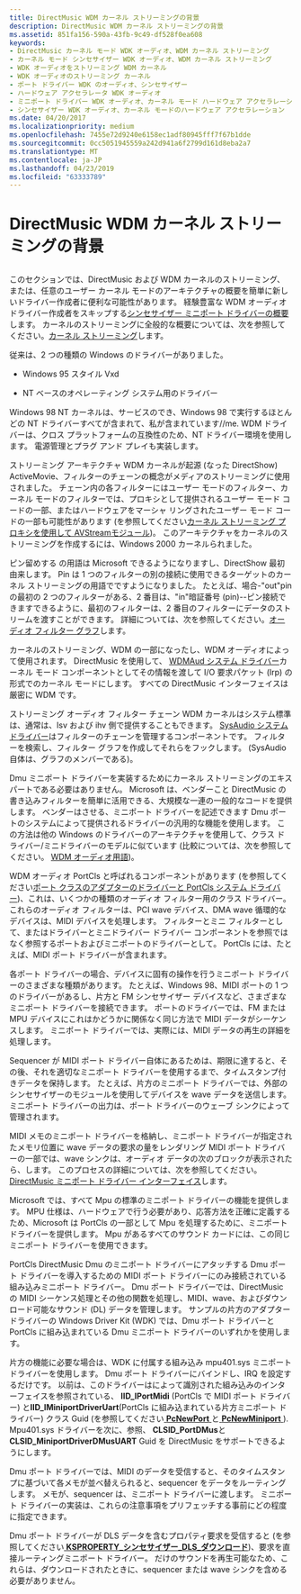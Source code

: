 ```yaml
---
title: DirectMusic WDM カーネル ストリーミングの背景
description: DirectMusic WDM カーネル ストリーミングの背景
ms.assetid: 851fa156-590a-43fb-9c49-df528f0ea608
keywords:
- DirectMusic カーネル モード WDK オーディオ、WDM カーネル ストリーミング
- カーネル モード シンセサイザー WDK オーディオ、WDM カーネル ストリーミング
- WDK オーディオをストリーミング WDM カーネル
- WDK オーディオのストリーミング カーネル
- ポート ドライバー WDK のオーディオ、シンセサイザー
- ハードウェア アクセラレータ WDK オーディオ
- ミニポート ドライバー WDK オーディオ、カーネル モード ハードウェア アクセラレーション
- シンセサイザー WDK オーディオ、カーネル モードのハードウェア アクセラレーション
ms.date: 04/20/2017
ms.localizationpriority: medium
ms.openlocfilehash: 7455e72d9240e6158ec1adf80945fff7f67b1dde
ms.sourcegitcommit: 0cc5051945559a242d941a6f2799d161d8eba2a7
ms.translationtype: MT
ms.contentlocale: ja-JP
ms.lasthandoff: 04/23/2019
ms.locfileid: "63333789"
---
```

# <a name="directmusic-wdm-kernel-streaming-background"></a>DirectMusic WDM カーネル ストリーミングの背景


## <span id="directmusic_wdm_kernel_streaming_background"></span><span id="DIRECTMUSIC_WDM_KERNEL_STREAMING_BACKGROUND"></span>


このセクションでは、DirectMusic および WDM カーネルのストリーミング、または、任意のユーザー カーネル モードのアーキテクチャの概要を簡単に新しいドライバー作成者に便利な可能性があります。 経験豊富な WDM オーディオ ドライバー作成者をスキップする[シンセサイザー ミニポート ドライバーの概要](synthesizer-miniport-driver-overview.md)します。 カーネルのストリーミングに全般的な概要については、次を参照してください。[カーネル ストリーミング](https://msdn.microsoft.com/library/windows/hardware/ff560842)します。

従来は、2 つの種類の Windows のドライバーがありました。

-   Windows 95 スタイル Vxd

-   NT ベースのオペレーティング システム用のドライバー

Windows 98 NT カーネルは、サービスのでき、Windows 98 で実行するほとんどの NT ドライバーすべてが含まれて、私が含まれています//me. WDM ドライバーは、クロス プラットフォームの互換性のため、NT ドライバー環境を使用します。 電源管理とプラグ アンド プレイも実装します。

ストリーミング アーキテクチャ WDM カーネルが起源 (なった DirectShow) ActiveMovie、フィルターのチェーンの概念がメディアのストリーミングに使用されました。 チェーン内の各フィルターにはユーザー モードのフィルター、カーネル モードのフィルターでは、プロキシとして提供されるユーザー モード コードの一部、またはハードウェアをマーシャ リングされたユーザー モード コードの一部も可能性があります (を参照してください[カーネル ストリーミング プロキシを使用して AVStreamモジュール](https://msdn.microsoft.com/library/windows/hardware/ff568671))。 このアーキテクチャをカーネルのストリーミングを作成するには、Windows 2000 カーネルられました。

ピン留めする の用語は Microsoft できるようになりますし、DirectShow 最初由来します。 Pin は 1 つのフィルターの別の接続に使用できるターゲットのカーネル ストリーミングの用語でですようになりました。 たとえば、場合-"out"pin の最初の 2 つのフィルターがある、2 番目は、"in"暗証番号 (pin)--ピン接続できますできるように、最初のフィルターは、2 番目のフィルターにデータのストリームを渡すことができます。 詳細については、次を参照してください。[オーディオ フィルター グラフ](audio-filter-graphs.md)します。

カーネルのストリーミング、WDM の一部になったし、WDM オーディオによって使用されます。 DirectMusic を使用して、 [WDMAud システム ドライバー](user-mode-wdm-audio-components.md#wdmaud_system_driver)カーネル モード コンポーネントとしてその情報を渡して I/O 要求パケット (Irp) の形式でのカーネル モードにします。 すべての DirectMusic インターフェイスは厳密に WDM です。

ストリーミング オーディオ フィルター チェーン WDM カーネルはシステム標準は、通常は、Isv および ihv 側で提供することもできます。 [SysAudio システム ドライバー](kernel-mode-wdm-audio-components.md#sysaudio_system_driver)はフィルターのチェーンを管理するコンポーネントです。 フィルターを検索し、フィルター グラフを作成してそれらをフックします。 (SysAudio 自体は、グラフのメンバーである)。

Dmu ミニポート ドライバーを実装するためにカーネル ストリーミングのエキスパートである必要はありません。 Microsoft は、ベンダーこと DirectMusic の書き込みフィルターを簡単に活用できる、大規模な一連の一般的なコードを提供します。 ベンダーはさせる、ミニポート ドライバーを記述できます Dmu ポートのシステムによって提供されるドライバーの汎用的な機能を使用します。 この方法は他の Windows のドライバーのアーキテクチャを使用して、クラス ドライバー/ミニドライバーのモデルに似ています (比較については、次を参照してください。 [WDM オーディオ用語](wdm-audio-terminology.md))。

WDM オーディオ PortCls と呼ばれるコンポーネントがあります (を参照してください[ポート クラスのアダプターのドライバーと PortCls システム ドライバー](kernel-mode-wdm-audio-components.md#port_class_adapter_driver_and_portcls_system_driver))、これは、いくつかの種類のオーディオ フィルター用のクラス ドライバー。 これらのオーディオ フィルターは、PCI wave デバイス、DMA wave 循環的なデバイスは、MIDI デバイスを処理します。 フィルターとミニ フィルターとして、またはドライバーとミニドライバー ドライバー コンポーネントを参照ではなく参照するポートおよびミニポートのドライバーとして。 PortCls には、たとえば、MIDI ポート ドライバーが含まれます。

各ポート ドライバーの場合、デバイスに固有の操作を行うミニポート ドライバーのさまざまな種類があります。 たとえば、Windows 98、MIDI ポートの 1 つのドライバーがあるし、片方と FM シンセサイザー デバイスなど、さまざまなミニポート ドライバーを接続できます。 ポートのドライバーでは、FM または MPU デバイスにこれはかどうかに関係なく同じ方法で MIDI データがシーケンスします。 ミニポート ドライバーでは、実際には、MIDI データの再生の詳細を処理します。

Sequencer が MIDI ポート ドライバー自体にあるためは、期限に達すると、その後、それを適切なミニポート ドライバーを使用するまで、タイムスタンプ付きデータを保持します。 たとえば、片方のミニポート ドライバーでは、外部のシンセサイザーのモジュールを使用してデバイスを wave データを送信します。 ミニポート ドライバーの出力は、ポート ドライバーのウェーブ シンクによって管理されます。

MIDI メモのミニポート ドライバーを格納し、ミニポート ドライバーが指定されたメモリ位置に wave データの要求の量をレンダリング MIDI ポート ドライバーの一部では、wave シンクは、オーディオ データの次のブロックが表示されたら、します。 このプロセスの詳細については、次を参照してください。 [DirectMusic ミニポート ドライバー インターフェイス](directmusic-miniport-driver-interface.md)します。

Microsoft では、すべて Mpu の標準のミニポート ドライバーの機能を提供します。 MPU 仕様は、ハードウェアで行う必要があり、応答方法を正確に定義するため、Microsoft は PortCls の一部として Mpu を処理するために、ミニポート ドライバーを提供します。 Mpu があるすべてのサウンド カードには、この同じミニポート ドライバーを使用できます。

PortCls DirectMusic Dmu のミニポート ドライバーにアタッチする Dmu ポート ドライバーを導入するための MIDI ポート ドライバーにのみ接続されている組み込みミニポート ドライバー。 Dmu ポート ドライバーでは、DirectMusic の MIDI シーケンス処理とその他の関数を処理し、MIDI、wave、およびダウンロード可能なサウンド (DL) データを管理します。 サンプルの片方のアダプター ドライバーの Windows Driver Kit (WDK) では、Dmu ポート ドライバーと PortCls に組み込まれている Dmu ミニポート ドライバーのいずれかを使用します。

片方の機能に必要な場合は、WDK に付属する組み込み mpu401.sys ミニポート ドライバーを使用します。 Dmu ポート ドライバーにバインドし、IRQ を設定するだけです。 以前は、このドライバーはによって識別された組み込みのインターフェイスを参照されている、 **IID\_IPortMidi** (PortCls で MIDI ポート ドライバー) と**IID\_IMiniportDriverUart**(PortCls に組み込まれている片方ミニポート ドライバー) クラス Guid (を参照してください[ **PcNewPort** ](https://msdn.microsoft.com/library/windows/hardware/ff537715)と[ **PcNewMiniport** ](https://msdn.microsoft.com/library/windows/hardware/ff537714)). Mpu401.sys ドライバーを次に、参照、 **CLSID\_PortDMus**と**CLSID\_MiniportDriverDMusUART** Guid を DirectMusic をサポートできるようにします。

Dmu ポート ドライバーでは、MIDI のデータを受信すると、そのタイムスタンプに基づいて各メモが並べ替えられると、sequencer をデータをルーティングします。 メモが、sequencer は、ミニポート ドライバーに渡します。 ミニポート ドライバーの実装は、これらの注意事項をプリフェッチする事前にどの程度に指定できます。

Dmu ポート ドライバーが DLS データを含むプロパティ要求を受信すると (を参照してください[ **KSPROPERTY\_シンセサイザー\_DLS\_ダウンロード**](https://msdn.microsoft.com/library/windows/hardware/ff537396))、要求を直接ルーティングミニポート ドライバー。 だけのサウンドを再生可能なため、これらは、ダウンロードされたときに、sequencer または wave シンクを含める必要がありません。

 

 




